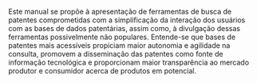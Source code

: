 Este manual se propõe à apresentação de ferramentas de busca de patentes comprometidas com a simplificação da interação dos usuários com as bases de dados patentárias, assim como, à divulgação dessas ferramentas possivelmente não populares. 
Entende-se que bases de patentes mais acessíveis propiciam maior autonomia e agilidade na consulta, promovem a disseminação das patentes como fonte de informação tecnológica e proporcionam maior transparência ao mercado produtor e consumidor acerca de produtos em 
potencial. 

